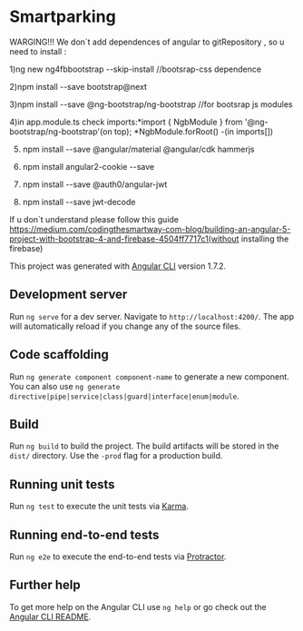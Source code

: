 # Smartparking

WARGING!!! We don`t add dependences of angular to gitRepository , so u need to install :

1)ng new ng4fbbootstrap --skip-install //bootsrap-css dependence

2)npm install --save bootstrap@next

3)npm install --save @ng-bootstrap/ng-bootstrap //for bootsrap js modules

4)in app.module.ts check imports:*import { NgbModule } from '@ng-bootstrap/ng-bootstrap'(on top); *NgbModule.forRoot() -(in imports[])

5) npm install --save @angular/material @angular/cdk hammerjs

6) npm install angular2-cookie --save

7) npm install --save @auth0/angular-jwt

8) npm install --save jwt-decode




If u don`t understand please follow this guide https://medium.com/codingthesmartway-com-blog/building-an-angular-5-project-with-bootstrap-4-and-firebase-4504ff7717c1(without installing the firebase)

This project was generated with [Angular CLI](https://github.com/angular/angular-cli) version 1.7.2.

## Development server

Run `ng serve` for a dev server. Navigate to `http://localhost:4200/`. The app will automatically reload if you change any of the source files.

## Code scaffolding

Run `ng generate component component-name` to generate a new component. You can also use `ng generate directive|pipe|service|class|guard|interface|enum|module`.

## Build

Run `ng build` to build the project. The build artifacts will be stored in the `dist/` directory. Use the `-prod` flag for a production build.

## Running unit tests

Run `ng test` to execute the unit tests via [Karma](https://karma-runner.github.io).

## Running end-to-end tests

Run `ng e2e` to execute the end-to-end tests via [Protractor](http://www.protractortest.org/).

## Further help

To get more help on the Angular CLI use `ng help` or go check out the [Angular CLI README](https://github.com/angular/angular-cli/blob/master/README.md).
